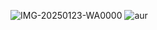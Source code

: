 
![IMG-20250123-WA0000](https://github.com/user-attachments/assets/3542eb41-6961-4ff9-a883-9f9dfd0de48a)
![aur](https://github.com/user-attachments/assets/6fe80166-8406-424c-897c-503452903c4a)
